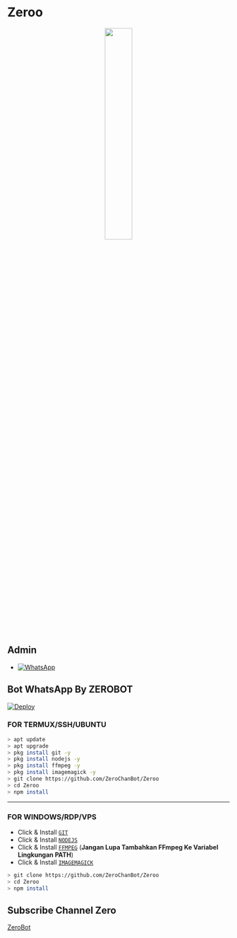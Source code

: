 # Zeroo

<p align="center">
	<img src="https://i.ibb.co/SydBnC5/20210725-125918.jpg" width="35%" style="margin-left: auto;margin-right: auto;display: block;">
</p>

## Admin
* <a href="https://wa.me/6287834993722"><img alt="WhatsApp" src="https://img.shields.io/badge/WhatsApp%20Group-25D366?style=for-the-badge&logo=whatsapp&logoColor=white"/></a>

## Bot WhatsApp By ZEROBOT

[![Deploy](https://www.herokucdn.com/deploy/button.svg)](https://heroku.com/deploy?template=https://github.com/ZeroChanBot/Zeroo)

### FOR TERMUX/SSH/UBUNTU

```bash
> apt update
> apt upgrade
> pkg install git -y
> pkg install nodejs -y
> pkg install ffmpeg -y
> pkg install imagemagick -y
> git clone https://github.com/ZeroChanBot/Zeroo
> cd Zeroo
> npm install
```

---------

### FOR WINDOWS/RDP/VPS

* Click & Install [`GIT`](https://git-scm.com/downloads)
* Click & Install [`NODEJS`](https://nodejs.org/en/download)
* Click & Install [`FFMPEG`](https://ffmpeg.org/download.html) (**Jangan Lupa Tambahkan FFmpeg Ke Variabel Lingkungan PATH**)
* Click & Install [`IMAGEMAGICK`](https://imagemagick.org/script/download.php)

```bash
> git clone https://github.com/ZeroChanBot/Zeroo
> cd Zeroo
> npm install
```

## Subscribe Channel Zero
[ZeroBot](https://youtube.com/channel/UC7SydwUESoyOQ3qZZuoaNHw)
